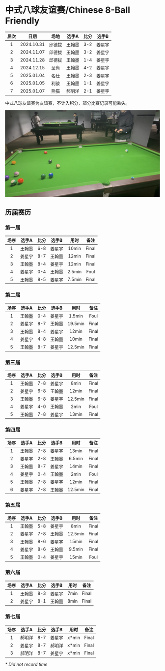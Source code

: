 # 中式八球友谊赛/Chinese 8-Ball Friendly

| 届次 | 日期        | 场地  | 选手A  | 比分 | 选手B  |
| :--: | :--------: | :---: | :----: | :-: | :----: |
| 1    | 2024.10.31 | 邱德拔 | 王翰墨 | 3-2 | 姜星宇 |
| 2    | 2024.11.07 | 邱德拔 | 王翰墨 | 3-2 | 姜星宇 |
| 3    | 2024.11.28 | 邱德拔 | 王翰墨 | 1-4 | 姜星宇 |
| 4    | 2024.12.15 | 至尚   | 王翰墨 | 4-2 | 姜星宇 |
| 5    | 2025.01.04 | 名仕   | 王翰墨 | 2-3 | 姜星宇 |
| 6    | 2025.01.05 | 利骏   | 王翰墨 | 1-1 | 姜星宇 |
| 7    | 2025.01.07 | 熊猫   | 郝明洋 | 2-1 | 姜星宇 |

中式八球友谊赛为友谊赛，不计入积分，部分比赛记录可能丢失。

![](./img/chinese_8-ball_friendly.jpg)

## 历届赛历

### 第一届

| 场序 | 选手A  | 比分 | 选手B  | 用时   | 备注  |
| :--: | :----: | :-: | :----: | :---: | :---: |
| 1    | 王翰墨 | 6-8 | 姜星宇 | 10min  | Final |
| 2    | 姜星宇 | 8-7 | 王翰墨 | 12min  | Final |
| 3    | 王翰墨 | 8-4 | 姜星宇 | 12min  | Final |
| 4    | 姜星宇 | 0-4 | 王翰墨 | 2.5min | Foul  |
| 5    | 王翰墨 | 8-5 | 姜星宇 | 7.5min | Final |

### 第二届

| 场序 | 选手A  | 比分 | 选手B  | 用时    | 备注  |
| :--: | :----: | :-: | :----: | :----: | :---: |
| 1    | 王翰墨 | 0-4 | 姜星宇 | 1.5min  | Foul  |
| 2    | 姜星宇 | 8-7 | 王翰墨 | 19.5min | Final |
| 3    | 王翰墨 | 8-4 | 姜星宇 | 12min   | Final |
| 4    | 姜星宇 | 4-8 | 王翰墨 | 10min   | Final |
| 5    | 王翰墨 | 8-7 | 姜星宇 | 12.5min | Final |

### 第三届

| 场序 | 选手A  | 比分 | 选手B  | 用时    | 备注  |
| :--: | :----: | :-: | :----: | :----: | :---: |
| 1    | 王翰墨 | 7-8 | 姜星宇 | 8min    | Final |
| 2    | 姜星宇 | 6-8 | 王翰墨 | 12min   | Final |
| 3    | 王翰墨 | 6-8 | 姜星宇 | 12.5min | Final |
| 4    | 姜星宇 | 4-0 | 王翰墨 | 2min    | Foul  |
| 5    | 王翰墨 | 7-8 | 姜星宇 | 13min   | Final |

### 第四届

| 场序 | 选手A  | 比分 | 选手B  | 用时    | 备注  |
| :--: | :----: | :-: | :----: | :----: | :---: |
| 1    | 王翰墨 | 7-8 | 姜星宇 | 13min   | Final |
| 2    | 姜星宇 | 2-8 | 王翰墨 | 6.5min  | Final |
| 3    | 王翰墨 | 8-7 | 姜星宇 | 14min   | Final |
| 4    | 姜星宇 | 0-4 | 王翰墨 | 2min    | Foul  |
| 5    | 王翰墨 | 7-8 | 姜星宇 | 12min   | Final |
| 6    | 姜星宇 | 7-8 | 王翰墨 | 12.5min | Final |

### 第五届

| 场序 | 选手A  | 比分 | 选手B  | 用时    | 备注  |
| :--: | :----: | :-: | :----: | :----: | :---: |
| 1    | 王翰墨 | 5-8 | 姜星宇 | 8min    | Final |
| 2    | 姜星宇 | 7-8 | 王翰墨 | 12.5min | Final |
| 3    | 王翰墨 | 8-6 | 姜星宇 | 15min   | Final |
| 4    | 姜星宇 | 8-6 | 王翰墨 | 9.5min  | Final |
| 5    | 王翰墨 | 0-4 | 姜星宇 | 15min   | Foul  |

### 第六届

| 场序 | 选手A  | 比分 | 选手B  | 用时    | 备注  |
| :--: | :----: | :-: | :----: | :----: | :---: |
| 1    | 王翰墨 | 8-3 | 姜星宇 | 7min    | Final |
| 2    | 姜星宇 | 8-1 | 王翰墨 | 8min    | Final |

### 第七届

| 场序 | 选手A  | 比分 | 选手B  | 用时    | 备注  |
| :--: | :----: | :-: | :----: | :----: | :---: |
| 1    | 郝明洋 | 8-7 | 姜星宇 | x\*min  | Final |
| 2    | 姜星宇 | 8-7 | 郝明洋 | x\*min  | Final |
| 3    | 郝明洋 | 8-7 | 姜星宇 | x\*min  | Final |

*\* Did not record time*